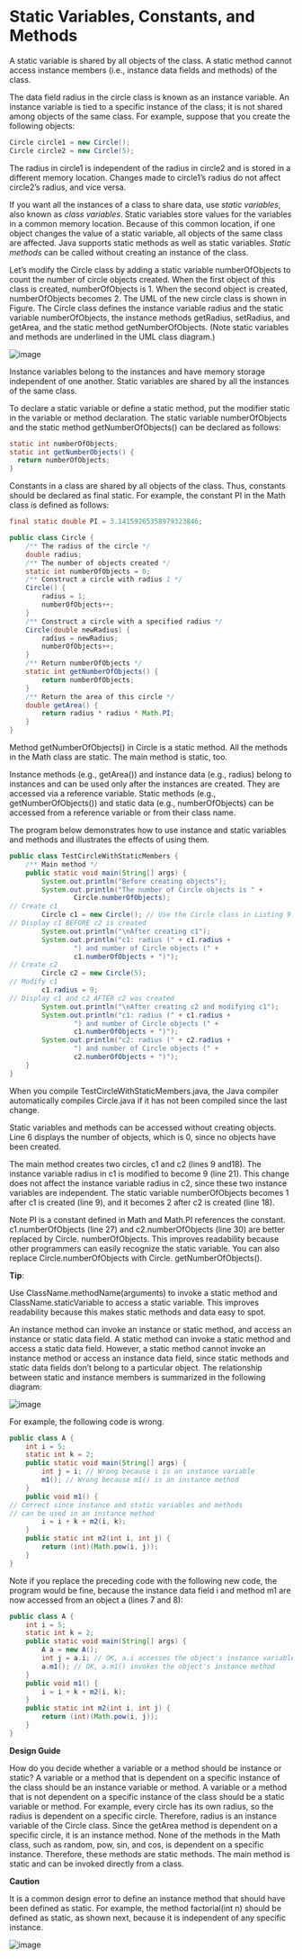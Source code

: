 # Static Variables, Constants, and Methods

A static variable is shared by all objects of the class. A static method cannot access
instance members (i.e., instance data fields and methods) of the class.

The data field radius in the circle class is known as an instance variable. An instance variable
is tied to a specific instance of the class; it is not shared among objects of the same class. For
example, suppose that you create the following objects:

```java
Circle circle1 = new Circle();
Circle circle2 = new Circle(5);
```

The radius in circle1 is independent of the radius in circle2 and is stored in a different
memory location. Changes made to circle1’s radius do not affect circle2’s radius, and
vice versa.

If you want all the instances of a class to share data, use *static variables*, also known as
*class variables*. Static variables store values for the variables in a common memory location.
Because of this common location, if one object changes the value of a static variable, all objects
of the same class are affected. Java supports static methods as well as static variables. *Static
methods* can be called without creating an instance of the class.

Let’s modify the Circle class by adding a static variable numberOfObjects to
count the number of circle objects created. When the first object of this class is created,
numberOfObjects is 1. When the second object is created, numberOfObjects becomes
2. The UML of the new circle class is shown in Figure. The Circle class defines the
instance variable radius and the static variable numberOfObjects, the instance methods
getRadius, setRadius, and getArea, and the static method getNumberOfObjects. (Note
static variables and methods are underlined in the UML class diagram.)

![image](https://user-images.githubusercontent.com/44777689/140677770-914aa30f-e6a9-46ee-9a32-34958e35da12.png)

Instance variables belong to the instances and have memory storage independent of one another. Static
variables are shared by all the instances of the same class.

To declare a static variable or define a static method, put the modifier static in the variable or method declaration. The static variable numberOfObjects and the static method
getNumberOfObjects() can be declared as follows:

```java
static int numberOfObjects;
static int getNumberObjects() {
  return numberOfObjects;
}
```

Constants in a class are shared by all objects of the class. Thus, constants should be declared
as final static. For example, the constant PI in the Math class is defined as follows:

```java
final static double PI = 3.14159265358979323846;
```

```java
public class Circle {
    /** The radius of the circle */
    double radius;
    /** The number of objects created */
    static int numberOfObjects = 0;
    /** Construct a circle with radius 1 */
    Circle() {
        radius = 1;
        numberOfObjects++;
    }
    /** Construct a circle with a specified radius */
    Circle(double newRadius) {
        radius = newRadius;
        numberOfObjects++;
    }
    /** Return numberOfObjects */
    static int getNumberOfObjects() {
        return numberOfObjects;
    }
    /** Return the area of this circle */
    double getArea() {
        return radius * radius * Math.PI;
    }
}
```

Method getNumberOfObjects() in Circle is a static method. All the methods in the Math
class are static. The main method is static, too.

Instance methods (e.g., getArea()) and instance data (e.g., radius) belong to instances
and can be used only after the instances are created. They are accessed via a reference variable.
Static methods (e.g., getNumberOfObjects()) and static data (e.g., numberOfObjects) can
be accessed from a reference variable or from their class name.

The program below demonstrates how to use instance and static variables and methods and illustrates the effects of using them.

```java
public class TestCircleWithStaticMembers {
    /** Main method */
    public static void main(String[] args) {
        System.out.println("Before creating objects");
        System.out.println("The number of Circle objects is " +
                Circle.numberOfObjects);
// Create c1
        Circle c1 = new Circle(); // Use the Circle class in Listing 9.6
// Display c1 BEFORE c2 is created
        System.out.println("\nAfter creating c1");
        System.out.println("c1: radius (" + c1.radius +
                ") and number of Circle objects (" +
                c1.numberOfObjects + ")");
// Create c2
        Circle c2 = new Circle(5);
// Modify c1
        c1.radius = 9;
// Display c1 and c2 AFTER c2 was created
        System.out.println("\nAfter creating c2 and modifying c1");
        System.out.println("c1: radius (" + c1.radius +
                ") and number of Circle objects (" +
                c1.numberOfObjects + ")");
        System.out.println("c2: radius (" + c2.radius +
                ") and number of Circle objects (" +
                c2.numberOfObjects + ")");
    }
}
```

When you compile TestCircleWithStaticMembers.java, the Java compiler automatically compiles Circle.java if it has not been compiled since the last change.

Static variables and methods can be accessed without creating objects. Line 6 displays the
number of objects, which is 0, since no objects have been created.

The main method creates two circles, c1 and c2 (lines 9 and18). The instance variable
radius in c1 is modified to become 9 (line 21). This change does not affect the instance
variable radius in c2, since these two instance variables are independent. The static variable numberOfObjects becomes 1 after c1 is created (line 9), and it becomes 2 after c2
is created (line 18).

Note PI is a constant defined in Math and Math.PI references the constant. c1.numberOfObjects (line 27) and c2.numberOfObjects (line 30) are better replaced by Circle.
numberOfObjects. This improves readability because other programmers can easily recognize the static variable. You can also replace Circle.numberOfObjects with Circle.
getNumberOfObjects().

**Tip**:

Use ClassName.methodName(arguments) to invoke a static method and ClassName.staticVariable to access a static variable. This improves readability because
this makes static methods and data easy to spot.

An instance method can invoke an instance or static method, and access an instance or static
data field. A static method can invoke a static method and access a static data field. However,
a static method cannot invoke an instance method or access an instance data field, since static
methods and static data fields don’t belong to a particular object. The relationship between
static and instance members is summarized in the following diagram:

![image](https://user-images.githubusercontent.com/44777689/140678287-72dd2306-959a-4b34-a1cf-532cb43526d5.png)

For example, the following code is wrong.

```java
public class A {
    int i = 5;
    static int k = 2;
    public static void main(String[] args) {
        int j = i; // Wrong because i is an instance variable
        m1(); // Wrong because m1() is an instance method
    }
    public void m1() {
// Correct since instance and static variables and methods
// can be used in an instance method
        i = i + k + m2(i, k);
    }
    public static int m2(int i, int j) {
        return (int)(Math.pow(i, j));
    }
}
```

Note if you replace the preceding code with the following new code, the program would be
fine, because the instance data field i and method m1 are now accessed from an object a
(lines 7 and 8):

```java
public class A {
    int i = 5;
    static int k = 2;
    public static void main(String[] args) {
        A a = new A();
        int j = a.i; // OK, a.i accesses the object's instance variable
        a.m1(); // OK, a.m1() invokes the object's instance method
    }
    public void m1() {
        i = i + k + m2(i, k);
    }
    public static int m2(int i, int j) {
        return (int)(Math.pow(i, j));
    }
}
```

**Design Guide**

How do you decide whether a variable or a method should be instance or static? A
variable or a method that is dependent on a specific instance of the class should be an
instance variable or method. A variable or a method that is not dependent on a specific
instance of the class should be a static variable or method. For example, every circle has
its own radius, so the radius is dependent on a specific circle. Therefore, radius is an
instance variable of the Circle class. Since the getArea method is dependent on a
specific circle, it is an instance method. None of the methods in the Math class, such
as random, pow, sin, and cos, is dependent on a specific instance. Therefore, these
methods are static methods. The main method is static and can be invoked directly
from a class.

**Caution**

It is a common design error to define an instance method that should have been defined
as static. For example, the method factorial(int n) should be defined as static,
as shown next, because it is independent of any specific instance.

![image](https://user-images.githubusercontent.com/44777689/140678482-f885b248-0f29-4f89-8fb8-bfcabf0b583f.png)
